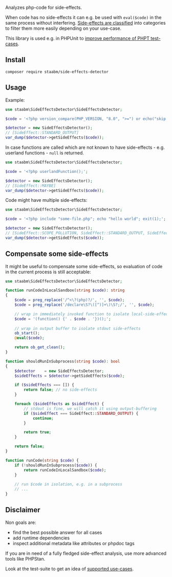 Analyzes php-code for side-effects.

When code has no side-effects it can e.g. be used with `eval($code)` in the same process without interfering.
[Side-effects are classified](https://github.com/staabm/side-effects-detector/blob/main/lib/SideEffect.php) into categories to filter them more easily depending on your use-case.

This library is used e.g. in PHPUnit to [improve performance of PHPT test-cases](https://staabm.github.io/2024/10/19/phpunit-codesprint-munich.html).

## Install

`composer require staabm/side-effects-detector`

## Usage

Example:

```php
use staabm\SideEffectsDetector\SideEffectsDetector;

$code = '<?php version_compare(PHP_VERSION, "8.0", ">=") or echo("skip because attributes are only available since PHP 8.0");';

$detector = new SideEffectsDetector();
// [SideEffect::STANDARD_OUTPUT]
var_dump($detector->getSideEffects($code));
```

In case functions are called which are not known to have side-effects - e.g. userland functions - `null` is returned.

```php
use staabm\SideEffectsDetector\SideEffectsDetector;

$code = '<?php userlandFunction();';

$detector = new SideEffectsDetector();
// [SideEffect::MAYBE]
var_dump($detector->getSideEffects($code));
```

Code might have multiple side-effects:

```php
use staabm\SideEffectsDetector\SideEffectsDetector;

$code = '<?php include "some-file.php"; echo "hello world"; exit(1);';

$detector = new SideEffectsDetector();
// [SideEffect::SCOPE_POLLUTION, SideEffect::STANDARD_OUTPUT, SideEffect::PROCESS_EXIT]
var_dump($detector->getSideEffects($code));
```

## Compensate some side-effects

It might be useful to compensate some side-effects, so evaluation of code in the current process is still acceptable:

```php
use staabm\SideEffectsDetector\SideEffectsDetector;

function runCodeInLocalSandbox(string $code): string
{
    $code = preg_replace('/^<\?(php)?/', '', $code);
    $code = preg_replace('/declare\S?\([^)]+\)\S?;/', '', $code);

    // wrap in immediately invoked function to isolate local-side-effects of $code from our own process
    $code = '(function() {' . $code . '})();';
    
    // wrap in output buffer to isolate stdout side-effects
    ob_start();
    @eval($code);

    return ob_get_clean();
}

function shouldRunInSubprocess(string $code): bool
{
    $detector    = new SideEffectsDetector;
    $sideEffects = $detector->getSideEffects($code);

    if ($sideEffects === []) {
        return false; // no side-effects
    }

    foreach ($sideEffects as $sideEffect) {
        // stdout is fine, we will catch it using output-buffering
        if ($sideEffect === SideEffect::STANDARD_OUTPUT) {
            continue;
        }

        return true;
    }

    return false;
}

function runCode(string $code) {
    if (!shouldRunInSubprocess($code)) {
        return runCodeInLocalSandbox($code);
    }
    
    // run $code in isolation, e.g. in a subprocess
    // ...
}
```


## Disclaimer

Non goals are:
- find the best possible answer for all cases
- add runtime dependencies
- inspect additional metadata like attributes or phpdoc tags

If you are in need of a fully fledged side-effect analysis, use more advanced tools like PHPStan.

Look at the test-suite to get an idea of [supported use-cases](https://github.com/staabm/side-effects-detector/blob/main/tests/SideEffectsDetectorTest.php).
